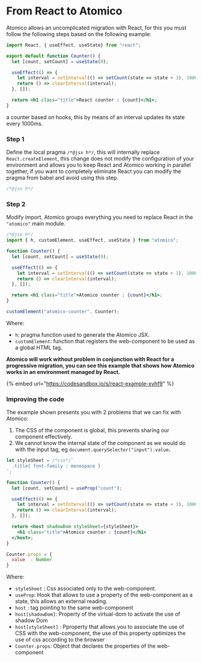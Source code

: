 # From React to Atomico

Atomico allows an uncomplicated migration with React, for this you must follow the following steps based on the following example:

```jsx
import React, { useEffect, useState} from "react";

export default function Counter() {
  let [count, setCount] = useState(0);

  useEffect(() => {
    let interval = setInterval(() => setCount(state => state + 1), 1000);
    return () => clearInterval(interval);
  }, []);

  return <h1 class="title">React counter : {count}</h1>;
}

```

 a counter based on hooks, this by means of an interval updates its state every 1000ms.

### Step 1

 Define the local pragma `/*@jsx h*/`, this will internally replace `React.createElement`, this change does not modify the configuration of your environment and allows you to keep React and Atomico working in parallel together, if you want to completely eliminate React you can modify the pragma from babel and avoid using this step.

```jsx
/*@jsx h*/
```

### Step 2

Modify import, Atomico groups everything you need to replace React in the `"atomico"` main module.

```jsx
/*@jsx h*/
import { h, customElement, useEffect, useState } from "atomico";

function Counter() {
  let [count, setCount] = useState(0);

  useEffect(() => {
    let interval = setInterval(() => setCount(state => state + 1), 1000);
    return () => clearInterval(interval);
  }, []);

  return <h1 class="title">Atomico counter : {count}</h1>;
}

customElement("atomico-counter", Counter);

```

Where: 

* `h`: pragma function used to generate the Atomico JSX.
* `customElement`: function that registers the web-component to be used as a global HTML tag.

**Atomico will work without problem in conjunction with React for a progressive migration, you can see this example that shows how Atomico works in an environment managed by React.**

{% embed url="https://codesandbox.io/s/react-example-xyhf9" %}

### Improving the code

The example shown presents you with 2 problems that we can fix with Atomico:

1. The CSS of the component is global, this prevents sharing our component effectively.
2. We cannot know the internal state of the component as we would do with the input tag, eg `document.querySelector("input").value`**.**

```jsx
let styleSheet = /*css*/`
  .title{ font-family : monospace }
`;

function Counter() {
  let [count, setCount] = useProp("count");

  useEffect(() => {
    let interval = setInterval(() => setCount(state => state + 1), 1000);
    return () => clearInterval(interval);
  }, []);

  return <host shadowDom styleSheet={styleSheet}>
    <h1 class="title">Atomico counter : {count}</h1>
  </host>;
}

Counter.props = {
  value  : Number
}

```

 Where: 

* `styleSheet` : Css associated only to the web-component.
* `useProp`: Hook that allows to use a property of the web-component as a state, this allows an external reading.
* `host` : tag pointing to the same web-component
* `host[shadowDom]`: Property of the virtual-dom to activate the use of shadow Dom
* `host[styleSheet]` : Pproperty that allows you to associate the use of CSS with the web-component, the use of this property optimizes the use of css according to the browser
* `Counter.props`: Object that declares the properties of the web-component




